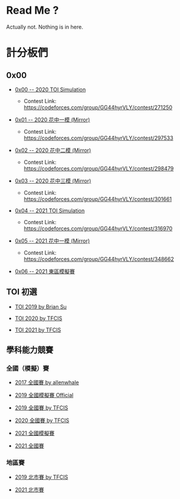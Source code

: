 # Read Me ?

Actually not. Nothing is in here.

# 計分板們

## 0x00

- [0x00 -- 2020 TOI Simulation](https://sorahisa.github.io/OI/DumpedRanks/0x00/ranking/Ranking.html)
  - Contest Link: https://codeforces.com/group/GG44hyrVLY/contest/271250

- [0x01 -- 2020 花中一模 (Mirror)](https://sorahisa.github.io/OI/DumpedRanks/0x01/ranking/Ranking.html)
  - Contest Link: https://codeforces.com/group/GG44hyrVLY/contest/297533

- [0x02 -- 2020 花中二模 (Mirror)](https://sorahisa.github.io/OI/DumpedRanks/0x02/ranking/Ranking.html)
  - Contest Link: https://codeforces.com/group/GG44hyrVLY/contest/298479

- [0x03 -- 2020 花中三模 (Mirror)](https://sorahisa.github.io/OI/DumpedRanks/0x03/ranking/Ranking.html)
  - Contest Link: https://codeforces.com/group/GG44hyrVLY/contest/301661

- [0x04 -- 2021 TOI Simulation](https://sorahisa.github.io/OI/DumpedRanks/0x04/ranking/Ranking.html)
  - Contest Link: https://codeforces.com/group/GG44hyrVLY/contest/316970

- [0x05 -- 2021 花中一模 (Mirror)](https://sorahisa.github.io/OI/DumpedRanks/0x05/ranking/Ranking.html)
  - Contest Link: https://codeforces.com/group/GG44hyrVLY/contest/348662

- [0x06 -- 2021 東區模擬賽](https://sorahisa.github.io/OI/DumpedRanks/0x06/ranking/Ranking.html)

## TOI 初選

- [TOI 2019 by Brian Su](https://toi2019-ranking.brian.su/)

- [TOI 2020 by TFCIS](https://cms.tfcis.org/dumprank/rank/toi2020/)

- [TOI 2021 by TFCIS](https://cms.tfcis.org/dumprank/rank/toi2021/)

## 學科能力競賽

### 全國（模擬）賽

- [2017 全國賽 by allenwhale](https://allenwhale.github.io/nhspc2017-scoreboard/)

- [2019 全國模擬賽 Official](https://pre-nhspc2019.brian.su/ranking/)

- [2019 全國賽 by TFCIS](https://cms.tfcis.org/dumprank/rank/rank25/)

- [2020 全國賽 by TFCIS](https://cms.tfcis.org/dumprank/rank/rank133/)

- [2021 全國模擬賽](https://sorahisa.github.io/OI/DumpedRanks/nhspc2021_sim/ranking/Ranking.html)

- [2021 全國賽](https://sorahisa.github.io/OI/DumpedRanks/nhspc2021_fin/ranking/Ranking.html)

### 地區賽

- [2019 北市賽 by TFCIS](https://cms.tfcis.org/dumprank/rank/rank18/)

- [2021 北市賽](https://sorahisa.github.io/OI/DumpedRanks/nhspc2021_tpe/ranking/Ranking.html)

